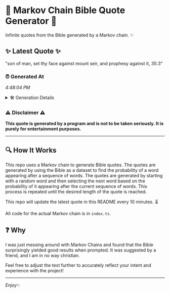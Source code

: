 # 📖 Markov Chain Bible Quote Generator 📖

Infinite quotes from the Bible generated by a Markov chain. ✨

## ✨ Latest Quote ✨
"son of man, set thy face against mount seir, and prophesy against it, 35:3"

### ⏰ Generated At
*4:48:04 PM*

<details>
    <summary>🛠️ Generation Details</summary>
    <p>
        <strong>🌱 Seed:</strong> son<br>
        <strong>🔄 Iterations:</strong> 13<br>
        <strong>📜 Context History:</strong><br>[ son ]: of<br>[ son, of ]: man,<br>[ son, of, man, ]: set<br>[ son, of, man,, set ]: thy<br>[ son, of, man,, set, thy ]: face<br>[ son, of, man,, set, thy, face ]: against<br>[ of, man,, set, thy, face, against ]: mount<br>[ man,, set, thy, face, against, mount ]: seir,<br>[ set, thy, face, against, mount, seir, ]: and<br>[ thy, face, against, mount, seir,, and ]: prophesy<br>[ face, against, mount, seir,, and, prophesy ]: against<br>[ against, mount, seir,, and, prophesy, against ]: it,<br>[ mount, seir,, and, prophesy, against, it, ]: 35:3<br>
    </p>
</details>

### ⚠️ Disclaimer ⚠️
**This quote is generated by a program and is not to be taken seriously. It is purely for entertainment purposes.**

---

## 🔍 How It Works

This repo uses a Markov chain to generate Bible quotes. The quotes are generated by using the Bible as a dataset to find the probability of a word appearing after a sequence of words. The quotes are generated by starting with a random word and then selecting the next word based on the probability of it appearing after the current sequence of words. This process is repeated until the desired length of the quote is reached.

This repo will update the latest quote in this README every 10 minutes. ⏳

All code for the actual Markov chain is in `index.ts`.

## ❓ Why

I was just messing around with Markov Chains and found that the Bible surprisingly yielded good results when prompted. 
It was suggested by a friend, and I am in no way christian.

Feel free to adjust the text further to accurately reflect your intent and experience with the project!

---

*Enjoy*✨
